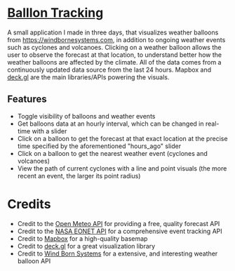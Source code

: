 # [Balllon Tracking](https://balloon-tracking.vercel.app/)
A small application I made in three days, that visualizes weather balloons from https://windbornesystems.com, in addition to ongoing weather events such as cyclones and volcanoes. Clicking on a weather 
balloon allows the user to observe the forecast at that location, to understand better how the weather balloons are affected by the climate. All of the data comes from a continuously updated data source 
from the last 24 hours. Mapbox and [deck.gl](deck.gl) are the main libraries/APIs powering the visuals. 

## Features
- Toggle visibility of balloons and weather events
- Get balloons data at an hourly interval, which can be changed in real-time with a slider
- Click on a balloon to get the forecast at that exact location at the precise time specified by the aforementioned "hours_ago" slider
- Click on a balloon to get the nearest weather event (cyclones and volcanoes)
- View the path of current cyclones with a line and point visuals (the more recent an event, the larger its point radius) 

# Credits
- Credit to the [Open Meteo API](https://open-meteo.com) for providing a free, quality forecast API
- Credit to the [NASA EONET API](https://eonet.gsfc.nasa.gov/docs/v2.1) for a comprehensive event tracking API
- Credit to [Mapbox](https://www.mapbox.com/) for a high-quality basemap
- Credit to [deck.gl](deck.gl) for a great visualization library
- Credit to [Wind Born Systems](https://windbornesystems.com) for a extensive, and interesting weather balloon API
